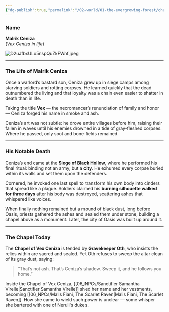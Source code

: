```yaml
---
{"dg-publish":true,"permalink":"/02-world/01-the-evergrowing-forest/chapel-of-vex-ceniza/"}
---
```


### Name

**Malrik Ceniza**  
(_Vex Ceniza in life_)   

![D2uJfbxULo5nspQuZkFWnf.jpeg](/img/user/D2uJfbxULo5nspQuZkFWnf.jpeg)

---

### The Life of Malrik Ceniza

Once a warlord’s bastard son, Ceniza grew up in siege camps among starving soldiers and rotting corpses. He learned quickly that the dead outnumbered the living and that loyalty was a chain even easier to shatter in death than in life.

Taking the title **Vex** — the necromancer’s renunciation of family and honor — Ceniza forged his name in smoke and ash.  

Ceniza’s art was not subtle: he drove entire villages before him, raising their fallen in waves until his enemies drowned in a tide of gray-fleshed corpses. Where he passed, only soot and bone fields remained.

---

### His Notable Death

Ceniza’s end came at the **Siege of Black Hollow**, where he performed his final ritual: binding not an army, but a **city**. He exhumed every corpse buried within its walls and set them upon the defenders.

Cornered, he invoked one last spell to transform his own body into cinders that spread like a plague. Soldiers claimed his **burning silhouette walked for three days** after his body was destroyed, scattering ashes that whispered like voices.

When finally nothing remained but a mound of black dust, long before Oasis, priests gathered the ashes and sealed them under stone, building a chapel above as a monument. Later, the city of Oasis was built up around it.

---

### The Chapel Today

The **Chapel of Vex Ceniza** is tended by **Gravekeeper Oth**, who insists the relics within are sacred and sealed. Yet Oth refuses to sweep the altar clean of its gray dust, saying:

> “That’s not ash. That’s Ceniza’s shadow. Sweep it, and he follows you home.”


Inside the Chapel of Vex Ceniza, [[06_NPCs/Sanctifier Samantha Virelle\|Sanctifier Samantha Virelle]] shed her name and her vestments, becoming [[06_NPCs/Malis Fiani, The Scarlet Raven\|Malis Fiani, The Scarlet Raven]]. How she came to wield such power is unclear — some whisper she bartered with one of Nerull's dukes. 